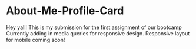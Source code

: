 # About-Me-Profile-Card

Hey yall! This is my submission for the first assignment of our bootcamp
Currently adding in media queries for responsive design. Responsive layout for mobile coming soon!

